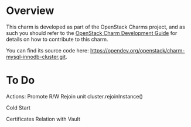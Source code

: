 # Overview

This charm is developed as part of the OpenStack Charms project, and as such you
should refer to the [OpenStack Charm Development Guide](https://github.com/openstack/charm-guide) for details on how
to contribute to this charm.

You can find its source code here: <https://opendev.org/openstack/charm-mysql-innodb-cluster.git>.

# To Do

Actions:
 Promote R/W
 Rejoin unit
   cluster.rejoinInstance()
 
Cold Start

Certificates Relation with Vault
